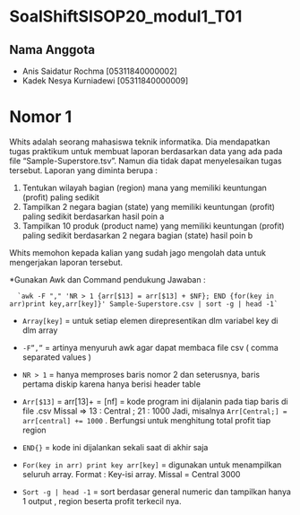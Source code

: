 # SoalShiftSISOP20_modul1_T01

## Nama Anggota

- Anis Saidatur Rochma [05311840000002]
- Kadek Nesya Kurniadewi [05311840000009]

# Nomor 1

Whits adalah seorang mahasiswa teknik informatika. Dia mendapatkan tugas praktikum untuk membuat laporan berdasarkan data yang ada pada file “Sample-Superstore.tsv”. Namun dia tidak dapat menyelesaikan tugas tersebut. Laporan yang diminta berupa :

  1. Tentukan wilayah bagian (region) mana yang memiliki keuntungan (profit) paling sedikit
  2. Tampilkan 2 negara bagian (state) yang memiliki keuntungan (profit) paling sedikit berdasarkan hasil poin a
  3. Tampilkan 10 produk (product name) yang memiliki keuntungan (profit) paling sedikit berdasarkan 2 negara bagian (state) hasil poin b

Whits memohon kepada kalian yang sudah jago mengolah data untuk mengerjakan laporan tersebut.

*Gunakan Awk dan Command pendukung
Jawaban : 

      `awk -F "," 'NR > 1 {arr[$13] = arr[$13] + $NF}; END {for(key in arr)print key,arr[key]}' Sample-Superstore.csv | sort -g | head -1`

- `Array[key]` = untuk setiap elemen direpresentikan dlm variabel key di dlm array

- `-F”,”` = artinya menyuruh awk agar dapat membaca file csv ( comma separated values )

- `NR > 1` = hanya memproses baris nomor 2 dan seterusnya, baris pertama diskip karena hanya berisi header table

- `Arr[$13]` = arr[$13] += [$nf] = kode program ini dijalanin pada tiap baris di file .csv
Missal => 13 : Central ; 21 : 1000
Jadi, misalnya `Arr[Central;] = arr[central] += 1000` . Berfungsi untuk menghitung total profit tiap region

- `END{}` = kode ini dijalankan sekali saat di akhir saja

- `For(key in arr) print key arr[key]` = digunakan untuk menampilkan seluruh array. Format : Key-isi array. Missal = Central 3000

- `Sort -g | head -1` = sort berdasar general numeric dan tampilkan hanya 1 output , region beserta profit terkecil nya.


